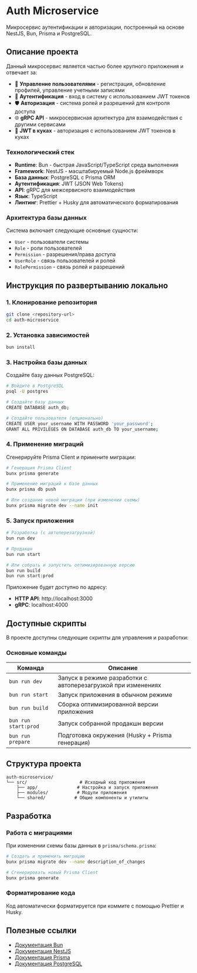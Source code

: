 # Auth Microservice

Микросервис аутентификации и авторизации, построенный на основе NestJS, Bun, Prisma и PostgreSQL.

## Описание проекта

Данный микросервис является частью более крупного приложения и отвечает за:

- 👤 **Управление пользователями** - регистрация, обновление профилей, управление учетными записями
- 🔐 **Аутентификация** - вход в систему с использованием JWT токенов
- 🛡️ **Авторизация** - система ролей и разрешений для контроля доступа
- 🌐 **gRPC API** - микросервисная архитектура для взаимодействия с другими сервисами
- 🍪 **JWT в куках** - авторизация с использованием JWT токенов в куках

### Технологический стек

- **Runtime**: Bun - быстрая JavaScript/TypeScript среда выполнения
- **Framework**: NestJS - масштабируемый Node.js фреймворк
- **База данных**: PostgreSQL с Prisma ORM
- **Аутентификация**: JWT (JSON Web Tokens)
- **API**: gRPC для межсервисного взаимодействия
- **Язык**: TypeScript
- **Линтинг**: Prettier + Husky для автоматического форматирования

### Архитектура базы данных

Система включает следующие основные сущности:

- `User` - пользователи системы
- `Role` - роли пользователей
- `Permission` - разрешения/права доступа
- `UserRole` - связь пользователей и ролей
- `RolePermission` - связь ролей и разрешений

## Инструкция по развертыванию локально

### 1. Клонирование репозитория

```bash
git clone <repository-url>
cd auth-microservice
```

### 2. Установка зависимостей

```bash
bun install
```

### 3. Настройка базы данных

Создайте базу данных PostgreSQL:

```bash
# Войдите в PostgreSQL
psql -U postgres

# Создайте базу данных
CREATE DATABASE auth_db;

# Создайте пользователя (опционально)
CREATE USER your_username WITH PASSWORD 'your_password';
GRANT ALL PRIVILEGES ON DATABASE auth_db TO your_username;
```

### 4. Применение миграций

Сгенерируйте Prisma Client и примените миграции:

```bash
# Генерация Prisma Client
bunx prisma generate

# Применение миграций к базе данных
bunx prisma db push

# Или создание новой миграции (при изменении схемы)
bunx prisma migrate dev --name init
```

### 5. Запуск приложения

```bash
# Разработка (с автоперезагрузкой)
bun run dev

# Продакшн
bun run start

# Или собрать и запустить оптимизированную версию
bun run build
bun run start:prod
```

Приложение будет доступно по адресу:

- **HTTP API**: http://localhost:3000
- **gRPC**: localhost:4000

## Доступные скрипты

В проекте доступны следующие скрипты для управления и разработки:

### Основные команды

| Команда              | Описание                                                      |
| -------------------- | ------------------------------------------------------------- |
| `bun run dev`        | Запуск в режиме разработки с автоперезагрузкой при изменениях |
| `bun run start`      | Запуск приложения в обычном режиме                            |
| `bun run build`      | Сборка оптимизированной версии приложения                     |
| `bun run start:prod` | Запуск собранной продакшн версии                              |
| `bun run prepare`    | Подготовка окружения (Husky + Prisma генерация)               |

## Структура проекта

```
auth-microservice/
└── src/                    # Исходный код приложения
    ├── app/               # Настройка и запуск приложения
    ├── modules/           # Модули приложения
    └── shared/           # Общие компоненты и утилиты
```

## Разработка

### Работа с миграциями

При изменении схемы базы данных в `prisma/schema.prisma`:

```bash
# Создать и применить миграцию
bunx prisma migrate dev --name description_of_changes

# Сгенерировать новый Prisma Client
bunx prisma generate
```

### Форматирование кода

Код автоматически форматируется при коммите с помощью Prettier и Husky.

## Полезные ссылки

- [Документация Bun](https://bun.sh/docs)
- [Документация NestJS](https://docs.nestjs.com/)
- [Документация Prisma](https://www.prisma.io/docs)
- [Документация PostgreSQL](https://www.postgresql.org/docs/)
